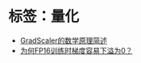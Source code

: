# 标签：量化

-  [GradScaler的数学原理简述](../posts/GradScaler的数学原理简述.md)
-  [为何FP16训练时梯度容易下溢为0？](../posts/为何FP16训练时梯度容易下溢为0？.md)
